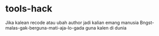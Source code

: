 # tools-hack
Jika kalean recode atau ubah author jadi kalian emang manusia
Bngst-malas-gak-berguna-mati-aja-lo-gada guna kalen di dunia
